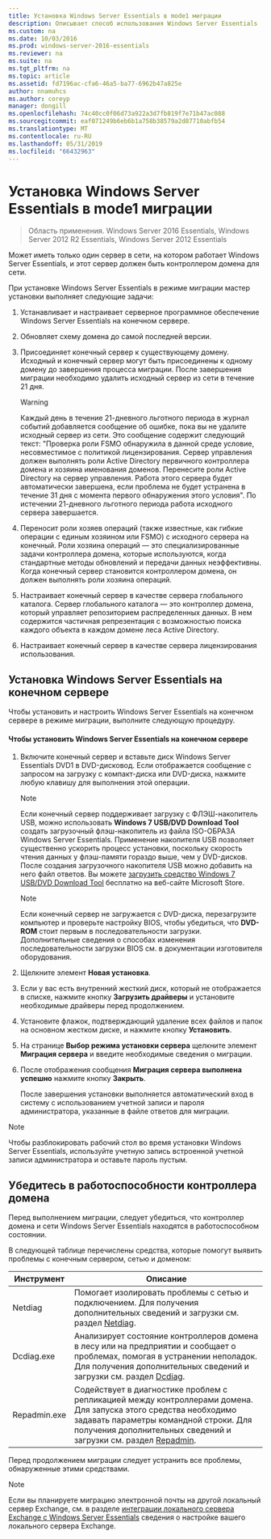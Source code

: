 ```yaml
---
title: Установка Windows Server Essentials в mode1 миграции
description: Описывает способ использования Windows Server Essentials
ms.custom: na
ms.date: 10/03/2016
ms.prod: windows-server-2016-essentials
ms.reviewer: na
ms.suite: na
ms.tgt_pltfrm: na
ms.topic: article
ms.assetid: fd7196ac-cfa6-46a5-ba77-6962b47a825e
author: nnamuhcs
ms.author: coreyp
manager: dongill
ms.openlocfilehash: 74c40cc0f06d73a922a3d7fb819f7e71b47ac088
ms.sourcegitcommit: eaf071249b6eb6b1a758b38579a2d87710abfb54
ms.translationtype: MT
ms.contentlocale: ru-RU
ms.lasthandoff: 05/31/2019
ms.locfileid: "66432963"
---
```

# <a name="install-windows-server-essentials-in-migration-mode1"></a>Установка Windows Server Essentials в mode1 миграции

>Область применения. Windows Server 2016 Essentials, Windows Server 2012 R2 Essentials, Windows Server 2012 Essentials

Может иметь только один сервер в сети, на котором работает Windows Server Essentials, и этот сервер должен быть контроллером домена для сети.  
  
 При установке Windows Server Essentials в режиме миграции мастер установки выполняет следующие задачи:  
  
1.  Устанавливает и настраивает серверное программное обеспечение Windows Server Essentials на конечном сервере.  
  
2.  Обновляет схему домена до самой последней версии.  
  
3.  Присоединяет конечный сервер к существующему домену. Исходный и конечный сервер могут быть присоединены к одному домену до завершения процесса миграции. После завершения миграции необходимо удалить исходный сервер из сети в течение 21 дня.  
  
    > [!WARNING]
    >  Каждый день в течение 21-дневного льготного периода в журнал событий добавляется сообщение об ошибке, пока вы не удалите исходный сервер из сети. Это сообщение содержит следующий текст: "Проверка роли FSMO обнаружила в данной среде условие, несовместимое с политикой лицензирования. Сервер управления должен выполнять роли Active Directory первичного контроллера домена и хозяина именования доменов. Перенесите роли Active Directory на сервер управления. Работа этого сервера будет автоматически завершена, если проблема не будет устранена в течение 31 дня с момента первого обнаружения этого условия". По истечении 21-дневного льготного периода работа исходного сервера завершается.  
  
4.  Переносит роли хозяев операций (также известные, как гибкие операции с единым хозяином или FSMO) с исходного сервера на конечный. Роли хозяина операций — это специализированные задачи контроллера домена, которые используются, когда стандартные методы обновлений и передачи данных неэффективны. Когда конечный сервер становится контроллером домена, он должен выполнять роли хозяина операций.  
  
5.  Настраивает конечный сервер в качестве сервера глобального каталога. Сервер глобального каталога — это контроллер домена, который управляет репозиторием распределенных данных. В нем содержится частичная репрезентация с возможностью поиска каждого объекта в каждом домене леса Active Directory.  
  
6.  Настраивает конечный сервер в качестве сервера лицензирования использования.  
  
##  <a name="BKMK_Install"></a> Установка Windows Server Essentials на конечном сервере  
 Чтобы установить и настроить Windows Server Essentials на конечном сервере в режиме миграции, выполните следующую процедуру.  
  
#### <a name="to-install-windows-server-essentials-on-the-destination-server"></a>Чтобы установить Windows Server Essentials на конечном сервере  
  
1. Включите конечный сервер и вставьте диск Windows Server Essentials DVD1 в DVD-дисковод. Если отображается сообщение с запросом на загрузку с компакт-диска или DVD-диска, нажмите любую клавишу для выполнения этой операции.  
  
   > [!NOTE]
   >  Если конечный сервер поддерживает загрузку с ФЛЭШ-накопитель USB, можно использовать **Windows 7 USB/DVD Download Tool** создать загрузочный флэш-накопитель из файла ISO-ОБРАЗА Windows Server Essentials. Применение накопителя USB позволяет существенно ускорить процесс установки, поскольку скорость чтения данных у флэш-памяти гораздо выше, чем у DVD-дисков. После создания загрузочного накопителя USB можно добавить на него файл ответов. Вы можете [загрузить средство Windows 7 USB/DVD Download Tool](https://go.microsoft.com/fwlink/p/?LinkId=248282) бесплатно на веб-сайте Microsoft Store.  
  
   > [!NOTE]
   >  Если конечный сервер не загружается с DVD-диска, перезагрузите компьютер и проверьте настройку BIOS, чтобы убедиться, что **DVD-ROM** стоит первым в последовательности загрузки. Дополнительные сведения о способах изменения последовательности загрузки BIOS см. в документации изготовителя оборудования.  
  
2. Щелкните элемент **Новая установка**.  
  
3. Если у вас есть внутренний жесткий диск, который не отображается в списке, нажмите кнопку **Загрузить драйверы** и установите необходимые драйверы перед продолжением.  
  
4. Установите флажок, подтверждающий удаление всех файлов и папок на основном жестком диске, и нажмите кнопку **Установить**.  
  
5. На странице **Выбор режима установки сервера** щелкните элемент **Миграция сервера** и введите необходимые сведения о миграции.  
  
6. После отображения сообщения **Миграция сервера выполнена успешно** нажмите кнопку **Закрыть**.  
  
   После завершения установки выполняется автоматический вход в систему с использованием учетной записи и пароля администратора, указанные в файле ответов для миграции.  
  
> [!NOTE]
>  Чтобы разблокировать рабочий стол во время установки Windows Server Essentials, используйте учетную запись встроенной учетной записи администратора и оставьте пароль пустым.  
  
##  <a name="BKMK_VerifyTheHealthOfDC"></a> Убедитесь в работоспособности контроллера домена  
 Перед выполнением миграции, следует убедиться, что контроллер домена и сети Windows Server Essentials находятся в работоспособном состоянии.  
  
 В следующей таблице перечислены средства, которые помогут выявить проблемы с конечным сервером, сетью и доменом:  
  
|Инструмент|Описание|  
|----------|-----------------|  
|Netdiag|Помогает изолировать проблемы с сетью и подключением. Для получения дополнительных сведений и загрузки см. раздел [Netdiag](https://go.microsoft.com/fwlink/?LinkId=217388).|  
|Dcdiag.exe|Анализирует состояние контроллеров домена в лесу или на предприятии и сообщает о проблемах, помогая в устранении неполадок. Для получения дополнительных сведений и загрузки см. раздел [Dcdiag](https://go.microsoft.com/fwlink/?LinkId=217389).|  
|Repadmin.exe|Содействует в диагностике проблем с репликацией между контроллерами домена. Для запуска этого средства необходимо задавать параметры командной строки. Для получения дополнительных сведений и загрузки см. раздел [Repadmin](https://go.microsoft.com/fwlink/?LinkId=217387).|  
  
 Перед продолжением миграции следует устранить все проблемы, обнаруженные этими средствами.  
  
> [!NOTE]
>  Если вы планируете миграцию электронной почты на другой локальный сервер Exchange, см. в разделе [интеграции локального сервера Exchange с Windows Server Essentials](../manage/Integrate-an-On-Premises-Exchange-Server-with-Windows-Server-Essentials.md) сведения о настройке вашего локального сервера Exchange.
